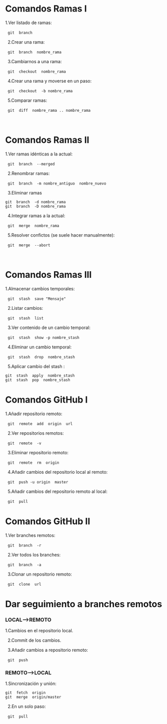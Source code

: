 # Comandos Ramas I
1.Ver listado de ramas:

&nbsp;
`git  branch`

&nbsp;
2.Crear una rama:

&nbsp;
`git  branch  nombre_rama`

&nbsp;
3.Cambiarnos a una rama:

&nbsp;
`git  checkout  nombre_rama`

&nbsp;
4.Crear una rama y moverse en un paso:

&nbsp;
`git  checkout  -b nombre_rama`

&nbsp;
5.Comparar ramas:

&nbsp;
`git  diff  nombre_rama .. nombre_rama`

&nbsp;
# Comandos Ramas II
1.Ver ramas idénticas a la actual:

&nbsp;
`git  branch  --merged`

&nbsp;
2.Renombrar ramas:

&nbsp;
`git  branch  -m nombre_antiguo  nombre_nuevo`

&nbsp;
3.Eliminar ramas


~~~
git  branch  -d nombre_rama
git  branch  -D nombre_rama
~~~

&nbsp;
4.Integrar ramas a la actual:


&nbsp;
`git  merge  nombre_rama`


&nbsp;
5.Resolver confictos (se suele hacer manualmente):


&nbsp;
`git  merge  --abort`


&nbsp;
# Comandos Ramas III
1.Almacenar cambios temporales:

&nbsp;
`git  stash  save "Mensaje"`

&nbsp;
2.Listar cambios:

&nbsp;
`git  stash  list`

&nbsp;
3.Ver contenido de un cambio temporal:

&nbsp;
`git  stash  show -p nombre_stash`

&nbsp;
4.Eliminar un cambio temporal:

&nbsp;
`git  stash  drop  nombre_stash`

&nbsp;
5.Aplicar cambio del
stash
:


~~~
git  stash  apply  nombre_stash
git  stash  pop  nombre_stash
~~~
# Comandos GitHub I
1.Añadir repositorio remoto:

&nbsp;
`git  remote  add  origin  url`

&nbsp;
2.Ver repositorios remotos:

&nbsp;
`git  remote  -v`

&nbsp;
3.Eliminar repositorio remoto:

&nbsp;
`git  remote  rm  origin`

&nbsp;
4.Añadir cambios del repositorio local al remoto:

&nbsp;
`git  push -u origin  master`

&nbsp;
5.Añadir cambios del repositorio remoto al local:

&nbsp;
`git  pull`
# Comandos GitHub II
1.Ver
branches
remotos:

&nbsp;
`git  branch  -r`

&nbsp;
2.Ver todos los branches:

&nbsp;
`git  branch  -a`

&nbsp;
3.Clonar un repositorio remoto:

&nbsp;
`git  clone  url`
# Dar seguimiento a branches remotos
### LOCAL-->REMOTO

1.Cambios en el repositorio local.

&nbsp;
2.Commit de los cambios.

&nbsp;
3.Añadir cambios a repositorio remoto:

&nbsp;
`git  push`
### REMOTO-->LOCAL
1.Sincronización y unión:
~~~
git  fetch  origin
git  merge  origin/master
~~~

&nbsp;
2.En un solo paso:

&nbsp;
`git  pull`
